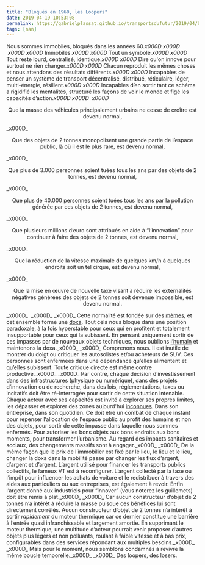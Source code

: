 ```yaml
---
title: "Bloqués en 1960, les Loopers"
date: 2019-04-19 10:53:08
permalink: https://gabrielplassat.github.io/transportsdufutur/2019/04/bloques-en-1960-les-loopers.html
tags: [nan]
---
```


Nous sommes immobiles, bloqués dans les années 60._x000D_
_x000D_
 _x000D_
_x000D_
Immobiles._x000D_
_x000D_
Tout un symbole._x000D_
_x000D_
Tout reste lourd, centralisé, identique._x000D_
_x000D_
Dire qu'on innove pour surtout ne rien changer._x000D_
_x000D_
Chacun reproduit les mêmes choses et nous attendons des résultats différents._x000D_
_x000D_
Incapables de penser un système de transport décentralisé, distribué, réticulaire, léger, multi-énergie, résilient._x000D_
_x000D_
Incapables d’en sortir tant ce schéma a rigidifié les mentalités, structuré les façons de voir le monde et figé les capacités d’action._x000D_
_x000D_
 _x000D_
<p style="text-align: center;">Que la masse des véhicules principalement urbains ne cesse de croître est devenu normal,</p>_x000D_
<p style="text-align: center;">Que des objets de 2 tonnes monopolisent une grande partie de l’espace public, là où il est le plus rare, est devenu normal,<!--more--></p>_x000D_
<p style="text-align: center;">Que plus de 3.000 personnes soient tuées tous les ans par des objets de 2 tonnes, est devenu normal,</p>_x000D_
<p style="text-align: center;">Que plus de 40.000 personnes soient tuées tous les ans par la pollution générée par ces objets de 2 tonnes, est devenu normal,</p>_x000D_
<p style="text-align: center;">Que plusieurs millions d’euro sont attribués en aide à “l’innovation” pour continuer à faire des objets de 2 tonnes, est devenu normal,</p>_x000D_
<p style="text-align: center;">Que la réduction de la vitesse maximale de quelques km/h à quelques endroits soit un tel cirque, est devenu normal,</p>_x000D_
<p style="text-align: center;">Que la mise en œuvre de nouvelle taxe visant à réduire les externalités négatives générées des objets de 2 tonnes soit devenue impossible, est devenu normal.</p>_x000D_
 _x000D_
_x000D_
Cette normalité est fondée sur des <a href="https://fr.wikipedia.org/wiki/M%C3%A8me">mèmes</a>, et cet ensemble forme une <a href="https://fr.wikipedia.org/wiki/Doxa">doxa</a>. Tout cela nous bloque dans une position paradoxale, à la fois hyperstable pour ceux qui en profitent et totalement insupportable pour ceux qui la subissent. En pensant uniquement sortir de ces impasses par de nouveaux objets techniques, nous oublions <a href="https://gabrielplassat.github.io/transportsdufutur/2013/10/metanote-18-pour-une-ontologie-de-la-demandes-de-transport.html?hilite=%27ontologie%27">l’humain</a> et maintenons la doxa._x000D_
_x000D_
Comprenons nous. Il est inutile de montrer du doigt ou critiquer les autosolistes et/ou acheteurs de SUV. Ces personnes sont enfermées dans une dépendance qu’elles alimentent et qu’elles subissent. Toute critique directe est même contre productive._x000D_
_x000D_
Par contre, chaque décision d’investissement dans des infrastructures (physique ou numérique), dans des projets d’innovation ou de recherche, dans des lois, réglementations, taxes ou incitatifs doit être ré-interrogée pour sortir de cette situation intenable. Chaque acteur avec ses capacités est invité à explorer ses propres limites, les dépasser et explorer des zones aujourd'hui <a href="https://gabrielplassat.github.io/transportsdufutur/2018/10/bienvenue-en-terre-inconnue.html" target="_blank" rel="noopener noreferrer">inconnues</a>. Dans son entreprise, dans son quotidien. Ce doit être un combat de chaque instant pour repenser l’allocation de l'espace public au profit des humains et non des objets, pour sortir de cette impasse dans laquelle nous sommes enfermés. Pour autoriser les bons objets aux bons endroits aux bons moments, pour transformer l’urbanisme. Au regard des impacts sanitaires et sociaux, des changements massifs sont à engager._x000D_
_x000D_
De la même façon que le prix de l’immobilier est fixé par le lieu, le lieu et le lieu, changer la doxa dans la mobilité passe par changer les flux d’argent, d’argent et d’argent. L’argent utilisé pour financer les transports publics collectifs, le fameux VT est à reconfigurer. L’argent collecté par la taxe ou l’impôt pour influencer les achats de voiture et le redistribuer à travers des aides aux particuliers ou aux entreprises, est également à revoir. Enfin l’argent donné aux industriels pour “innover” (vous noterez les guillemets) doit être remis à plat._x000D_
_x000D_
Car aucun constructeur d’objet de 2 tonnes n’a intérêt à réduire la masse puisque ces bénéfices lui sont directement corrélés. Aucun constructeur d’objet de 2 tonnes n’a intérêt à sortir <em>rapidement</em> du moteur thermique car ce dernier constitue une barrière à l’entrée quasi infranchissable et largement amortie. En supprimant le moteur thermique, une multitude d’acteur pourrait venir proposer d’autres objets plus légers et non polluants, roulant à faible vitesse et à bas prix, configurables dans des services répondant aux multiples besoins._x000D_
_x000D_
Mais pour le moment, nous semblons condamnés à revivre la même boucle temporelle._x000D_
_x000D_
Des loopers, des losers.
